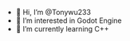 - 👋 Hi, I’m @Tonywu233
- 👀 I’m interested in Godot Engine
- 🌱 I’m currently learning C++

<!---
Tonywu233/Tonywu233 is a ✨ special ✨ repository because its `README.md` (this file) appears on your GitHub profile.
You can click the Preview link to take a look at your changes.
--->

